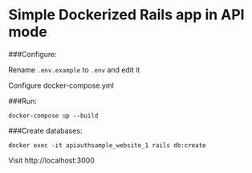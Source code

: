 # Simple Dockerized Rails app in API mode

###Configure:

Rename ```.env.example``` to ```.env``` and edit it

Configure docker-compose.yml



###Run: 
```
docker-compose up --build
```

###Create databases:

```
docker exec -it apiauthsample_website_1 rails db:create 
```

Visit http://localhost:3000
